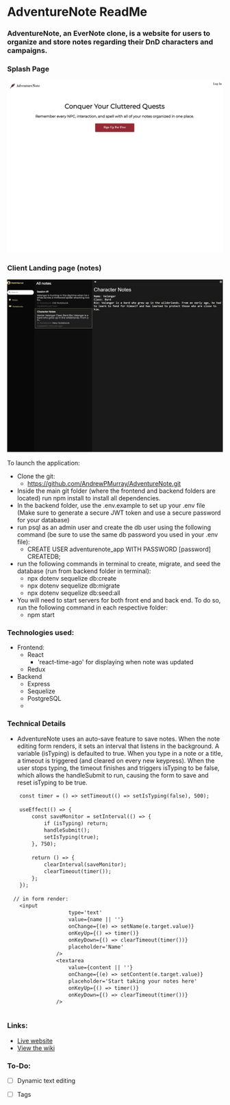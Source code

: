 # AdventureNote ReadMe

### AdventureNote, an EverNote clone, is a website for users to organize and store notes regarding their DnD characters and campaigns.

### Splash Page

![splash]

### Client Landing page (notes)

![notes]

To launch the application:
  - Clone the git:
      - https://github.com/AndrewPMurray/AdventureNote.git
  - Inside the main git folder (where the frontend and backend folders are located) run npm install to install all dependencies.
  - In the backend folder, use the .env.example to set up your .env file (Make sure to generate a secure JWT token and use a secure password for your database)
  - run psql as an admin user and create the db user using the following command (be sure to use the same db password you used in your .env file):
    - CREATE USER adventurenote_app WITH PASSWORD [password] CREATEDB;
  - run the following commands in terminal to create, migrate, and seed the database (run from backend folder in terminal):
    - npx dotenv sequelize db:create
    - npx dotenv sequelize db:migrate
    - npx dotenv sequelize db:seed:all
  - You will need to start servers for both front end and back end. To do so, run the following command in each respective folder:
    - npm start

### Technologies used:
  - Frontend:
    - React
      - 'react-time-ago' for displaying when note was updated 
    - Redux
  - Backend
    - Express
    - Sequelize
    - PostgreSQL
    - 
### Technical Details
* AdventureNote uses an auto-save feature to save notes. When the note editing form renders, it sets an interval that listens in the background. A variable (isTyping) is defaulted to true. When you type in a note or a title, a timeout is triggered (and cleared on every new keypress). When the user stops typing, the timeout finishes and triggers isTyping to be false, which allows the handleSubmit to run, causing the form to save and reset isTyping to be true.

```
	const timer = () => setTimeout(() => setIsTyping(false), 500);
  
	useEffect(() => {
		const saveMonitor = setInterval(() => {
			if (isTyping) return;
			handleSubmit();
			setIsTyping(true);
		}, 750);

		return () => {
			clearInterval(saveMonitor);
			clearTimeout(timer());
		};
	});
  
  // in form render:
  	<input
					type='text'
					value={name || ''}
					onChange={(e) => setName(e.target.value)}
					onKeyUp={() => timer()}
					onKeyDown={() => clearTimeout(timer())}
					placeholder='Name'
				/>
				<textarea
					value={content || ''}
					onChange={(e) => setContent(e.target.value)}
					placeholder='Start taking your notes here'
					onKeyUp={() => timer()}
					onKeyDown={() => clearTimeout(timer())}
				/>
  
```


### Links:
  - [Live website](https://adventurenote.herokuapp.com/)
  - [View the wiki](https://github.com/AndrewPMurray/AdventureNote/wiki)

### To-Do:
* [ ] Dynamic text editing
* [ ] Tags


[splash]: ./frontend/public/images/splash.png
[notes]: ./frontend/public/images/notes.png
